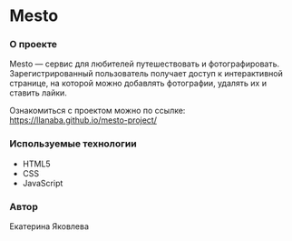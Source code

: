 # Mesto

### О проекте
Mesto — сервис для любителей путешествовать и фотографировать. Зарегистрированный пользователь получает доступ к интерактивной странице, на которой можно добавлять фотографии, удалять их и ставить лайки.

Ознакомиться с проектом можно по ссылке: https://llanaba.github.io/mesto-project/

### Используемые технологии
- HTML5
- CSS
- JavaScript

### Автор
Екатерина Яковлева
